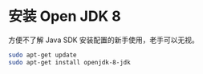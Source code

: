 # 安装 Open JDK 8

方便不了解 Java SDK 安装配置的新手使用，老手可以无视。

```bash
sudo apt-get update
sudo apt-get install openjdk-8-jdk
```
